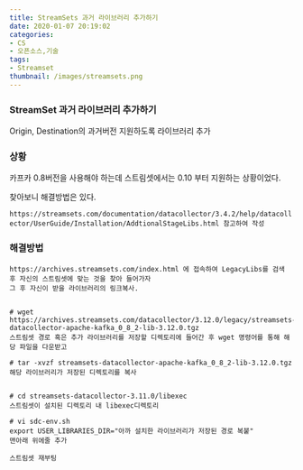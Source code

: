```yaml
---
title: StreamSets 과거 라이브러리 추가하기
date: 2020-01-07 20:19:02
categories:
- CS
- 오픈소스,기술
tags:
- Streamset
thumbnail: /images/streamsets.png
---
```

### StreamSet 과거 라이브러리 추가하기
Origin, Destination의 과거버전 지원하도록 라이브러리 추가

### 상황
카프카 0.8버전을 사용해야 하는데 스트림셋에서는 0.10 부터 지원하는 상황이었다.

찾아보니 해결방법은 있다.

`https://streamsets.com/documentation/datacollector/3.4.2/help/datacollector/UserGuide/Installation/AddtionalStageLibs.html 참고하여 작성`



### 해결방법
```
https://archives.streamsets.com/index.html 에 접속하여 LegacyLibs를 검색 후 자신의 스트림셋에 맞는 것을 찾아 들어가자
그 후 자신이 받을 라이브러리의 링크복사.


# wget https://archives.streamsets.com/datacollector/3.12.0/legacy/streamsets-datacollector-apache-kafka_0_8_2-lib-3.12.0.tgz
스트림셋 경로 혹은 추가 라이브러리를 저장할 디렉토리에 들어간 후 wget 명령어를 통해 해당 파일을 다운받고

# tar -xvzf streamsets-datacollector-apache-kafka_0_8_2-lib-3.12.0.tgz
해당 라이브러리가 저장된 디렉토리를 복사


# cd streamsets-datacollector-3.11.0/libexec
스트림셋이 설치된 디렉토리 내 libexec디렉토리

# vi sdc-env.sh
export USER_LIBRARIES_DIR="아까 설치한 라이브러리가 저장된 경로 복붙"
맨아래 위에줄 추가

스트림셋 재부팅
```
